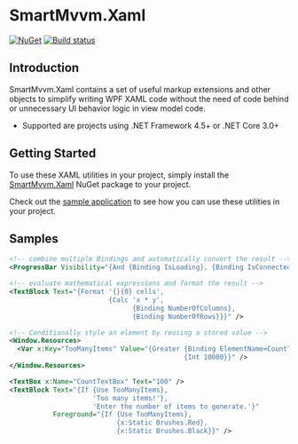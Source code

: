 # SmartMvvm.Xaml

[![NuGet](https://img.shields.io/nuget/v/SmartMvvm.Xaml.svg)](https://www.nuget.org/packages/SmartMvvm.Xaml/)
[![Build status](https://ci.appveyor.com/api/projects/status/mw21p6jogh4v4cgh/branch/master?svg=true)](https://ci.appveyor.com/project/FrecherxDachs/smartmvvm-xaml/branch/master)

Introduction
-------------

SmartMvvm.Xaml contains a set of useful markup extensions and other objects to simplify writing WPF XAML code without the need of code behind or unnecessary UI behavior logic in view model code.

 - Supported are projects using .NET Framework 4.5+ or .NET Core 3.0+

Getting Started
-------------------

To use these XAML utilities in your project, simply install the [SmartMvvm.Xaml](https://www.nuget.org/packages/SmartMvvm.Xaml) NuGet package to your project.

Check out the [sample application](https://github.com/FrecherxDachs/SmartMvvm.Xaml/tree/develop/src/SmartMvvm.Xaml.Sample) to see how you can use these utilities in your project.

Samples
-------

```xml
<!-- combine multiple Bindings and automatically convert the result -->
<ProgressBar Visibility="{And {Binding IsLoading}, {Binding IsConnected}}" />

<!-- evaluate mathematical expressions and format the result -->
<TextBlock Text="{Format '{}{0} cells', 
                         {Calc 'x * y', 
                               {Binding NumberOfColumns}, 
                               {Binding NumberOfRows}}}" />

<!-- Conditionally style an element by reusing a stored value -->
<Window.Resources>
  <Var x:Key="TooManyItems" Value="{Greater {Binding ElementName=CountTextBox, Path=Text},
                                            {Int 10000}}" />
</Window.Resources>

<TextBox x:Name="CountTextBox" Text="100" />
<TextBlock Text="{If {Use TooManyItems}, 
                     'Too many items!'},
                     'Enter the number of items to generate.'}"
           Foreground="{If {Use TooManyItems},
                           {x:Static Brushes.Red},
                           {x:Static Brushes.Black}}" />
```